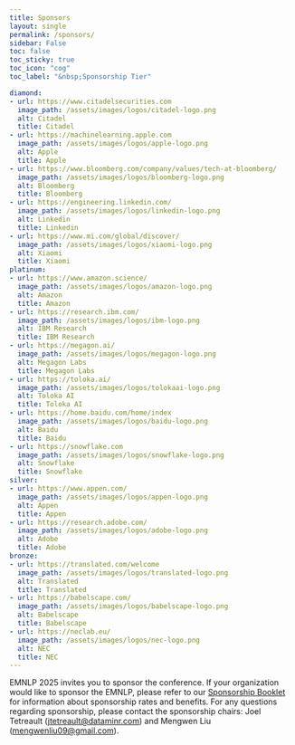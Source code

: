 ```yaml
---
title: Sponsors
layout: single
permalink: /sponsors/
sidebar: False
toc: false
toc_sticky: true
toc_icon: "cog"
toc_label: "&nbsp;Sponsorship Tier"

diamond:
- url: https://www.citadelsecurities.com
  image_path: /assets/images/logos/citadel-logo.png
  alt: Citadel
  title: Citadel
- url: https://machinelearning.apple.com
  image_path: /assets/images/logos/apple-logo.png
  alt: Apple
  title: Apple
- url: https://www.bloomberg.com/company/values/tech-at-bloomberg/
  image_path: /assets/images/logos/bloomberg-logo.png
  alt: Bloomberg
  title: Bloomberg
- url: https://engineering.linkedin.com/
  image_path: /assets/images/logos/linkedin-logo.png
  alt: Linkedin
  title: Linkedin
- url: https://www.mi.com/global/discover/
  image_path: /assets/images/logos/xiaomi-logo.png
  alt: Xiaomi
  title: Xiaomi
platinum:
- url: https://www.amazon.science/
  image_path: /assets/images/logos/amazon-logo.png
  alt: Amazon
  title: Amazon
- url: https://research.ibm.com/
  image_path: /assets/images/logos/ibm-logo.png
  alt: IBM Research
  title: IBM Research
- url: https://megagon.ai/
  image_path: /assets/images/logos/megagon-logo.png
  alt: Megagon Labs
  title: Megagon Labs
- url: https://toloka.ai/
  image_path: /assets/images/logos/tolokaai-logo.png
  alt: Toloka AI
  title: Toloka AI
- url: https://home.baidu.com/home/index
  image_path: /assets/images/logos/baidu-logo.png
  alt: Baidu
  title: Baidu
- url: https://snowflake.com
  image_path: /assets/images/logos/snowflake-logo.png
  alt: Snowflake
  title: Snowflake
silver:
- url: https://www.appen.com/
  image_path: /assets/images/logos/appen-logo.png
  alt: Appen
  title: Appen
- url: https://research.adobe.com/
  image_path: /assets/images/logos/adobe-logo.png
  alt: Adobe
  title: Adobe
bronze:
- url: https://translated.com/welcome
  image_path: /assets/images/logos/translated-logo.png
  alt: Translated
  title: Translated
- url: https://babelscape.com/
  image_path: /assets/images/logos/babelscape-logo.png
  alt: Babelscape
  title: Babelscape
- url: https://neclab.eu/
  image_path: /assets/images/logos/nec-logo.png
  alt: NEC
  title: NEC
---
```


EMNLP 2025 invites you to sponsor the conference. If your organization would like to sponsor the EMNLP, please refer to our [Sponsorship Booklet](/assets/Sponsorship%20brochure%20for%20ACL%202025%20conferences.pdf) for information about sponsorship rates and benefits. For any questions regarding sponsorship, please contact the sponsorship chairs: Joel Tetreault (<jtetreault@dataminr.com>) and Mengwen Liu (<mengwenliu09@gmail.com>).